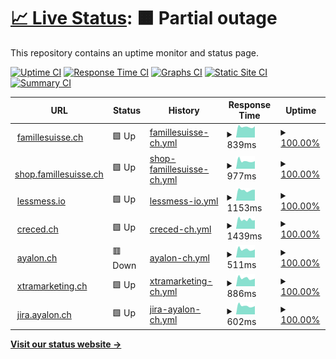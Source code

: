 # [📈 Live Status](https://ayalon.github.io/upptime): <!--live status--> **🟧 Partial outage**

This repository contains an uptime monitor and status page.

[![Uptime CI](https://github.com/ayalon/upptime/workflows/Uptime%20CI/badge.svg)](https://github.com/ayalon/upptime/actions?query=workflow%3A%22Uptime+CI%22)
[![Response Time CI](https://github.com/ayalon/upptime/workflows/Response%20Time%20CI/badge.svg)](https://github.com/ayalon/upptime/actions?query=workflow%3A%22Response+Time+CI%22)
[![Graphs CI](https://github.com/ayalon/upptime/workflows/Graphs%20CI/badge.svg)](https://github.com/ayalon/upptime/actions?query=workflow%3A%22Graphs+CI%22)
[![Static Site CI](https://github.com/ayalon/upptime/workflows/Static%20Site%20CI/badge.svg)](https://github.com/ayalon/upptime/actions?query=workflow%3A%22Static+Site+CI%22)
[![Summary CI](https://github.com/ayalon/upptime/workflows/Summary%20CI/badge.svg)](https://github.com/ayalon/upptime/actions?query=workflow%3A%22Summary+CI%22)

<!--start: status pages-->
<!-- This summary is generated by Upptime (https://github.com/upptime/upptime) -->
<!-- Do not edit this manually, your changes will be overwritten -->
<!-- prettier-ignore -->
| URL | Status | History | Response Time | Uptime |
| --- | ------ | ------- | ------------- | ------ |
| <img alt="" src="https://icons.duckduckgo.com/ip3/famillesuisse.ch.ico" height="13"> [famillesuisse.ch](https://famillesuisse.ch) | 🟩 Up | [famillesuisse-ch.yml](https://github.com/ayalon/upptime/commits/HEAD/history/famillesuisse-ch.yml) | <details><summary><img alt="Response time graph" src="./graphs/famillesuisse-ch/response-time-week.png" height="20"> 839ms</summary><br><a href="https://ayalon.github.io/upptime/history/famillesuisse-ch"><img alt="Response time 977" src="https://img.shields.io/endpoint?url=https%3A%2F%2Fraw.githubusercontent.com%2Fayalon%2Fupptime%2FHEAD%2Fapi%2Ffamillesuisse-ch%2Fresponse-time.json"></a><br><a href="https://ayalon.github.io/upptime/history/famillesuisse-ch"><img alt="24-hour response time 878" src="https://img.shields.io/endpoint?url=https%3A%2F%2Fraw.githubusercontent.com%2Fayalon%2Fupptime%2FHEAD%2Fapi%2Ffamillesuisse-ch%2Fresponse-time-day.json"></a><br><a href="https://ayalon.github.io/upptime/history/famillesuisse-ch"><img alt="7-day response time 839" src="https://img.shields.io/endpoint?url=https%3A%2F%2Fraw.githubusercontent.com%2Fayalon%2Fupptime%2FHEAD%2Fapi%2Ffamillesuisse-ch%2Fresponse-time-week.json"></a><br><a href="https://ayalon.github.io/upptime/history/famillesuisse-ch"><img alt="30-day response time 879" src="https://img.shields.io/endpoint?url=https%3A%2F%2Fraw.githubusercontent.com%2Fayalon%2Fupptime%2FHEAD%2Fapi%2Ffamillesuisse-ch%2Fresponse-time-month.json"></a><br><a href="https://ayalon.github.io/upptime/history/famillesuisse-ch"><img alt="1-year response time 977" src="https://img.shields.io/endpoint?url=https%3A%2F%2Fraw.githubusercontent.com%2Fayalon%2Fupptime%2FHEAD%2Fapi%2Ffamillesuisse-ch%2Fresponse-time-year.json"></a></details> | <details><summary><a href="https://ayalon.github.io/upptime/history/famillesuisse-ch">100.00%</a></summary><a href="https://ayalon.github.io/upptime/history/famillesuisse-ch"><img alt="All-time uptime 69.61%" src="https://img.shields.io/endpoint?url=https%3A%2F%2Fraw.githubusercontent.com%2Fayalon%2Fupptime%2FHEAD%2Fapi%2Ffamillesuisse-ch%2Fuptime.json"></a><br><a href="https://ayalon.github.io/upptime/history/famillesuisse-ch"><img alt="24-hour uptime 100.00%" src="https://img.shields.io/endpoint?url=https%3A%2F%2Fraw.githubusercontent.com%2Fayalon%2Fupptime%2FHEAD%2Fapi%2Ffamillesuisse-ch%2Fuptime-day.json"></a><br><a href="https://ayalon.github.io/upptime/history/famillesuisse-ch"><img alt="7-day uptime 100.00%" src="https://img.shields.io/endpoint?url=https%3A%2F%2Fraw.githubusercontent.com%2Fayalon%2Fupptime%2FHEAD%2Fapi%2Ffamillesuisse-ch%2Fuptime-week.json"></a><br><a href="https://ayalon.github.io/upptime/history/famillesuisse-ch"><img alt="30-day uptime 100.00%" src="https://img.shields.io/endpoint?url=https%3A%2F%2Fraw.githubusercontent.com%2Fayalon%2Fupptime%2FHEAD%2Fapi%2Ffamillesuisse-ch%2Fuptime-month.json"></a><br><a href="https://ayalon.github.io/upptime/history/famillesuisse-ch"><img alt="1-year uptime 69.61%" src="https://img.shields.io/endpoint?url=https%3A%2F%2Fraw.githubusercontent.com%2Fayalon%2Fupptime%2FHEAD%2Fapi%2Ffamillesuisse-ch%2Fuptime-year.json"></a></details>
| <img alt="" src="https://icons.duckduckgo.com/ip3/shop.famillesuisse.ch.ico" height="13"> [shop.famillesuisse.ch](https://shop.famillesuisse.ch) | 🟩 Up | [shop-famillesuisse-ch.yml](https://github.com/ayalon/upptime/commits/HEAD/history/shop-famillesuisse-ch.yml) | <details><summary><img alt="Response time graph" src="./graphs/shop-famillesuisse-ch/response-time-week.png" height="20"> 977ms</summary><br><a href="https://ayalon.github.io/upptime/history/shop-famillesuisse-ch"><img alt="Response time 1061" src="https://img.shields.io/endpoint?url=https%3A%2F%2Fraw.githubusercontent.com%2Fayalon%2Fupptime%2FHEAD%2Fapi%2Fshop-famillesuisse-ch%2Fresponse-time.json"></a><br><a href="https://ayalon.github.io/upptime/history/shop-famillesuisse-ch"><img alt="24-hour response time 950" src="https://img.shields.io/endpoint?url=https%3A%2F%2Fraw.githubusercontent.com%2Fayalon%2Fupptime%2FHEAD%2Fapi%2Fshop-famillesuisse-ch%2Fresponse-time-day.json"></a><br><a href="https://ayalon.github.io/upptime/history/shop-famillesuisse-ch"><img alt="7-day response time 977" src="https://img.shields.io/endpoint?url=https%3A%2F%2Fraw.githubusercontent.com%2Fayalon%2Fupptime%2FHEAD%2Fapi%2Fshop-famillesuisse-ch%2Fresponse-time-week.json"></a><br><a href="https://ayalon.github.io/upptime/history/shop-famillesuisse-ch"><img alt="30-day response time 1024" src="https://img.shields.io/endpoint?url=https%3A%2F%2Fraw.githubusercontent.com%2Fayalon%2Fupptime%2FHEAD%2Fapi%2Fshop-famillesuisse-ch%2Fresponse-time-month.json"></a><br><a href="https://ayalon.github.io/upptime/history/shop-famillesuisse-ch"><img alt="1-year response time 1061" src="https://img.shields.io/endpoint?url=https%3A%2F%2Fraw.githubusercontent.com%2Fayalon%2Fupptime%2FHEAD%2Fapi%2Fshop-famillesuisse-ch%2Fresponse-time-year.json"></a></details> | <details><summary><a href="https://ayalon.github.io/upptime/history/shop-famillesuisse-ch">100.00%</a></summary><a href="https://ayalon.github.io/upptime/history/shop-famillesuisse-ch"><img alt="All-time uptime 99.75%" src="https://img.shields.io/endpoint?url=https%3A%2F%2Fraw.githubusercontent.com%2Fayalon%2Fupptime%2FHEAD%2Fapi%2Fshop-famillesuisse-ch%2Fuptime.json"></a><br><a href="https://ayalon.github.io/upptime/history/shop-famillesuisse-ch"><img alt="24-hour uptime 100.00%" src="https://img.shields.io/endpoint?url=https%3A%2F%2Fraw.githubusercontent.com%2Fayalon%2Fupptime%2FHEAD%2Fapi%2Fshop-famillesuisse-ch%2Fuptime-day.json"></a><br><a href="https://ayalon.github.io/upptime/history/shop-famillesuisse-ch"><img alt="7-day uptime 100.00%" src="https://img.shields.io/endpoint?url=https%3A%2F%2Fraw.githubusercontent.com%2Fayalon%2Fupptime%2FHEAD%2Fapi%2Fshop-famillesuisse-ch%2Fuptime-week.json"></a><br><a href="https://ayalon.github.io/upptime/history/shop-famillesuisse-ch"><img alt="30-day uptime 100.00%" src="https://img.shields.io/endpoint?url=https%3A%2F%2Fraw.githubusercontent.com%2Fayalon%2Fupptime%2FHEAD%2Fapi%2Fshop-famillesuisse-ch%2Fuptime-month.json"></a><br><a href="https://ayalon.github.io/upptime/history/shop-famillesuisse-ch"><img alt="1-year uptime 99.75%" src="https://img.shields.io/endpoint?url=https%3A%2F%2Fraw.githubusercontent.com%2Fayalon%2Fupptime%2FHEAD%2Fapi%2Fshop-famillesuisse-ch%2Fuptime-year.json"></a></details>
| <img alt="" src="https://icons.duckduckgo.com/ip3/lessmess.io.ico" height="13"> [lessmess.io](https://lessmess.io) | 🟩 Up | [lessmess-io.yml](https://github.com/ayalon/upptime/commits/HEAD/history/lessmess-io.yml) | <details><summary><img alt="Response time graph" src="./graphs/lessmess-io/response-time-week.png" height="20"> 1153ms</summary><br><a href="https://ayalon.github.io/upptime/history/lessmess-io"><img alt="Response time 1241" src="https://img.shields.io/endpoint?url=https%3A%2F%2Fraw.githubusercontent.com%2Fayalon%2Fupptime%2FHEAD%2Fapi%2Flessmess-io%2Fresponse-time.json"></a><br><a href="https://ayalon.github.io/upptime/history/lessmess-io"><img alt="24-hour response time 1200" src="https://img.shields.io/endpoint?url=https%3A%2F%2Fraw.githubusercontent.com%2Fayalon%2Fupptime%2FHEAD%2Fapi%2Flessmess-io%2Fresponse-time-day.json"></a><br><a href="https://ayalon.github.io/upptime/history/lessmess-io"><img alt="7-day response time 1153" src="https://img.shields.io/endpoint?url=https%3A%2F%2Fraw.githubusercontent.com%2Fayalon%2Fupptime%2FHEAD%2Fapi%2Flessmess-io%2Fresponse-time-week.json"></a><br><a href="https://ayalon.github.io/upptime/history/lessmess-io"><img alt="30-day response time 1240" src="https://img.shields.io/endpoint?url=https%3A%2F%2Fraw.githubusercontent.com%2Fayalon%2Fupptime%2FHEAD%2Fapi%2Flessmess-io%2Fresponse-time-month.json"></a><br><a href="https://ayalon.github.io/upptime/history/lessmess-io"><img alt="1-year response time 1241" src="https://img.shields.io/endpoint?url=https%3A%2F%2Fraw.githubusercontent.com%2Fayalon%2Fupptime%2FHEAD%2Fapi%2Flessmess-io%2Fresponse-time-year.json"></a></details> | <details><summary><a href="https://ayalon.github.io/upptime/history/lessmess-io">100.00%</a></summary><a href="https://ayalon.github.io/upptime/history/lessmess-io"><img alt="All-time uptime 81.68%" src="https://img.shields.io/endpoint?url=https%3A%2F%2Fraw.githubusercontent.com%2Fayalon%2Fupptime%2FHEAD%2Fapi%2Flessmess-io%2Fuptime.json"></a><br><a href="https://ayalon.github.io/upptime/history/lessmess-io"><img alt="24-hour uptime 100.00%" src="https://img.shields.io/endpoint?url=https%3A%2F%2Fraw.githubusercontent.com%2Fayalon%2Fupptime%2FHEAD%2Fapi%2Flessmess-io%2Fuptime-day.json"></a><br><a href="https://ayalon.github.io/upptime/history/lessmess-io"><img alt="7-day uptime 100.00%" src="https://img.shields.io/endpoint?url=https%3A%2F%2Fraw.githubusercontent.com%2Fayalon%2Fupptime%2FHEAD%2Fapi%2Flessmess-io%2Fuptime-week.json"></a><br><a href="https://ayalon.github.io/upptime/history/lessmess-io"><img alt="30-day uptime 99.95%" src="https://img.shields.io/endpoint?url=https%3A%2F%2Fraw.githubusercontent.com%2Fayalon%2Fupptime%2FHEAD%2Fapi%2Flessmess-io%2Fuptime-month.json"></a><br><a href="https://ayalon.github.io/upptime/history/lessmess-io"><img alt="1-year uptime 81.68%" src="https://img.shields.io/endpoint?url=https%3A%2F%2Fraw.githubusercontent.com%2Fayalon%2Fupptime%2FHEAD%2Fapi%2Flessmess-io%2Fuptime-year.json"></a></details>
| <img alt="" src="https://icons.duckduckgo.com/ip3/creced.ch.ico" height="13"> [creced.ch](https://creced.ch) | 🟩 Up | [creced-ch.yml](https://github.com/ayalon/upptime/commits/HEAD/history/creced-ch.yml) | <details><summary><img alt="Response time graph" src="./graphs/creced-ch/response-time-week.png" height="20"> 1439ms</summary><br><a href="https://ayalon.github.io/upptime/history/creced-ch"><img alt="Response time 1660" src="https://img.shields.io/endpoint?url=https%3A%2F%2Fraw.githubusercontent.com%2Fayalon%2Fupptime%2FHEAD%2Fapi%2Fcreced-ch%2Fresponse-time.json"></a><br><a href="https://ayalon.github.io/upptime/history/creced-ch"><img alt="24-hour response time 1346" src="https://img.shields.io/endpoint?url=https%3A%2F%2Fraw.githubusercontent.com%2Fayalon%2Fupptime%2FHEAD%2Fapi%2Fcreced-ch%2Fresponse-time-day.json"></a><br><a href="https://ayalon.github.io/upptime/history/creced-ch"><img alt="7-day response time 1439" src="https://img.shields.io/endpoint?url=https%3A%2F%2Fraw.githubusercontent.com%2Fayalon%2Fupptime%2FHEAD%2Fapi%2Fcreced-ch%2Fresponse-time-week.json"></a><br><a href="https://ayalon.github.io/upptime/history/creced-ch"><img alt="30-day response time 1546" src="https://img.shields.io/endpoint?url=https%3A%2F%2Fraw.githubusercontent.com%2Fayalon%2Fupptime%2FHEAD%2Fapi%2Fcreced-ch%2Fresponse-time-month.json"></a><br><a href="https://ayalon.github.io/upptime/history/creced-ch"><img alt="1-year response time 1660" src="https://img.shields.io/endpoint?url=https%3A%2F%2Fraw.githubusercontent.com%2Fayalon%2Fupptime%2FHEAD%2Fapi%2Fcreced-ch%2Fresponse-time-year.json"></a></details> | <details><summary><a href="https://ayalon.github.io/upptime/history/creced-ch">100.00%</a></summary><a href="https://ayalon.github.io/upptime/history/creced-ch"><img alt="All-time uptime 70.63%" src="https://img.shields.io/endpoint?url=https%3A%2F%2Fraw.githubusercontent.com%2Fayalon%2Fupptime%2FHEAD%2Fapi%2Fcreced-ch%2Fuptime.json"></a><br><a href="https://ayalon.github.io/upptime/history/creced-ch"><img alt="24-hour uptime 100.00%" src="https://img.shields.io/endpoint?url=https%3A%2F%2Fraw.githubusercontent.com%2Fayalon%2Fupptime%2FHEAD%2Fapi%2Fcreced-ch%2Fuptime-day.json"></a><br><a href="https://ayalon.github.io/upptime/history/creced-ch"><img alt="7-day uptime 100.00%" src="https://img.shields.io/endpoint?url=https%3A%2F%2Fraw.githubusercontent.com%2Fayalon%2Fupptime%2FHEAD%2Fapi%2Fcreced-ch%2Fuptime-week.json"></a><br><a href="https://ayalon.github.io/upptime/history/creced-ch"><img alt="30-day uptime 99.92%" src="https://img.shields.io/endpoint?url=https%3A%2F%2Fraw.githubusercontent.com%2Fayalon%2Fupptime%2FHEAD%2Fapi%2Fcreced-ch%2Fuptime-month.json"></a><br><a href="https://ayalon.github.io/upptime/history/creced-ch"><img alt="1-year uptime 70.63%" src="https://img.shields.io/endpoint?url=https%3A%2F%2Fraw.githubusercontent.com%2Fayalon%2Fupptime%2FHEAD%2Fapi%2Fcreced-ch%2Fuptime-year.json"></a></details>
| <img alt="" src="https://icons.duckduckgo.com/ip3/ayalon.ch.ico" height="13"> [ayalon.ch](https://ayalon.ch) | 🟥 Down | [ayalon-ch.yml](https://github.com/ayalon/upptime/commits/HEAD/history/ayalon-ch.yml) | <details><summary><img alt="Response time graph" src="./graphs/ayalon-ch/response-time-week.png" height="20"> 511ms</summary><br><a href="https://ayalon.github.io/upptime/history/ayalon-ch"><img alt="Response time 604" src="https://img.shields.io/endpoint?url=https%3A%2F%2Fraw.githubusercontent.com%2Fayalon%2Fupptime%2FHEAD%2Fapi%2Fayalon-ch%2Fresponse-time.json"></a><br><a href="https://ayalon.github.io/upptime/history/ayalon-ch"><img alt="24-hour response time 510" src="https://img.shields.io/endpoint?url=https%3A%2F%2Fraw.githubusercontent.com%2Fayalon%2Fupptime%2FHEAD%2Fapi%2Fayalon-ch%2Fresponse-time-day.json"></a><br><a href="https://ayalon.github.io/upptime/history/ayalon-ch"><img alt="7-day response time 511" src="https://img.shields.io/endpoint?url=https%3A%2F%2Fraw.githubusercontent.com%2Fayalon%2Fupptime%2FHEAD%2Fapi%2Fayalon-ch%2Fresponse-time-week.json"></a><br><a href="https://ayalon.github.io/upptime/history/ayalon-ch"><img alt="30-day response time 569" src="https://img.shields.io/endpoint?url=https%3A%2F%2Fraw.githubusercontent.com%2Fayalon%2Fupptime%2FHEAD%2Fapi%2Fayalon-ch%2Fresponse-time-month.json"></a><br><a href="https://ayalon.github.io/upptime/history/ayalon-ch"><img alt="1-year response time 604" src="https://img.shields.io/endpoint?url=https%3A%2F%2Fraw.githubusercontent.com%2Fayalon%2Fupptime%2FHEAD%2Fapi%2Fayalon-ch%2Fresponse-time-year.json"></a></details> | <details><summary><a href="https://ayalon.github.io/upptime/history/ayalon-ch">100.00%</a></summary><a href="https://ayalon.github.io/upptime/history/ayalon-ch"><img alt="All-time uptime 71.09%" src="https://img.shields.io/endpoint?url=https%3A%2F%2Fraw.githubusercontent.com%2Fayalon%2Fupptime%2FHEAD%2Fapi%2Fayalon-ch%2Fuptime.json"></a><br><a href="https://ayalon.github.io/upptime/history/ayalon-ch"><img alt="24-hour uptime 99.98%" src="https://img.shields.io/endpoint?url=https%3A%2F%2Fraw.githubusercontent.com%2Fayalon%2Fupptime%2FHEAD%2Fapi%2Fayalon-ch%2Fuptime-day.json"></a><br><a href="https://ayalon.github.io/upptime/history/ayalon-ch"><img alt="7-day uptime 100.00%" src="https://img.shields.io/endpoint?url=https%3A%2F%2Fraw.githubusercontent.com%2Fayalon%2Fupptime%2FHEAD%2Fapi%2Fayalon-ch%2Fuptime-week.json"></a><br><a href="https://ayalon.github.io/upptime/history/ayalon-ch"><img alt="30-day uptime 100.00%" src="https://img.shields.io/endpoint?url=https%3A%2F%2Fraw.githubusercontent.com%2Fayalon%2Fupptime%2FHEAD%2Fapi%2Fayalon-ch%2Fuptime-month.json"></a><br><a href="https://ayalon.github.io/upptime/history/ayalon-ch"><img alt="1-year uptime 71.09%" src="https://img.shields.io/endpoint?url=https%3A%2F%2Fraw.githubusercontent.com%2Fayalon%2Fupptime%2FHEAD%2Fapi%2Fayalon-ch%2Fuptime-year.json"></a></details>
| <img alt="" src="https://icons.duckduckgo.com/ip3/xtramarketing.ch.ico" height="13"> [xtramarketing.ch](https://xtramarketing.ch) | 🟩 Up | [xtramarketing-ch.yml](https://github.com/ayalon/upptime/commits/HEAD/history/xtramarketing-ch.yml) | <details><summary><img alt="Response time graph" src="./graphs/xtramarketing-ch/response-time-week.png" height="20"> 886ms</summary><br><a href="https://ayalon.github.io/upptime/history/xtramarketing-ch"><img alt="Response time 1050" src="https://img.shields.io/endpoint?url=https%3A%2F%2Fraw.githubusercontent.com%2Fayalon%2Fupptime%2FHEAD%2Fapi%2Fxtramarketing-ch%2Fresponse-time.json"></a><br><a href="https://ayalon.github.io/upptime/history/xtramarketing-ch"><img alt="24-hour response time 837" src="https://img.shields.io/endpoint?url=https%3A%2F%2Fraw.githubusercontent.com%2Fayalon%2Fupptime%2FHEAD%2Fapi%2Fxtramarketing-ch%2Fresponse-time-day.json"></a><br><a href="https://ayalon.github.io/upptime/history/xtramarketing-ch"><img alt="7-day response time 886" src="https://img.shields.io/endpoint?url=https%3A%2F%2Fraw.githubusercontent.com%2Fayalon%2Fupptime%2FHEAD%2Fapi%2Fxtramarketing-ch%2Fresponse-time-week.json"></a><br><a href="https://ayalon.github.io/upptime/history/xtramarketing-ch"><img alt="30-day response time 1080" src="https://img.shields.io/endpoint?url=https%3A%2F%2Fraw.githubusercontent.com%2Fayalon%2Fupptime%2FHEAD%2Fapi%2Fxtramarketing-ch%2Fresponse-time-month.json"></a><br><a href="https://ayalon.github.io/upptime/history/xtramarketing-ch"><img alt="1-year response time 1050" src="https://img.shields.io/endpoint?url=https%3A%2F%2Fraw.githubusercontent.com%2Fayalon%2Fupptime%2FHEAD%2Fapi%2Fxtramarketing-ch%2Fresponse-time-year.json"></a></details> | <details><summary><a href="https://ayalon.github.io/upptime/history/xtramarketing-ch">100.00%</a></summary><a href="https://ayalon.github.io/upptime/history/xtramarketing-ch"><img alt="All-time uptime 81.69%" src="https://img.shields.io/endpoint?url=https%3A%2F%2Fraw.githubusercontent.com%2Fayalon%2Fupptime%2FHEAD%2Fapi%2Fxtramarketing-ch%2Fuptime.json"></a><br><a href="https://ayalon.github.io/upptime/history/xtramarketing-ch"><img alt="24-hour uptime 100.00%" src="https://img.shields.io/endpoint?url=https%3A%2F%2Fraw.githubusercontent.com%2Fayalon%2Fupptime%2FHEAD%2Fapi%2Fxtramarketing-ch%2Fuptime-day.json"></a><br><a href="https://ayalon.github.io/upptime/history/xtramarketing-ch"><img alt="7-day uptime 100.00%" src="https://img.shields.io/endpoint?url=https%3A%2F%2Fraw.githubusercontent.com%2Fayalon%2Fupptime%2FHEAD%2Fapi%2Fxtramarketing-ch%2Fuptime-week.json"></a><br><a href="https://ayalon.github.io/upptime/history/xtramarketing-ch"><img alt="30-day uptime 100.00%" src="https://img.shields.io/endpoint?url=https%3A%2F%2Fraw.githubusercontent.com%2Fayalon%2Fupptime%2FHEAD%2Fapi%2Fxtramarketing-ch%2Fuptime-month.json"></a><br><a href="https://ayalon.github.io/upptime/history/xtramarketing-ch"><img alt="1-year uptime 81.69%" src="https://img.shields.io/endpoint?url=https%3A%2F%2Fraw.githubusercontent.com%2Fayalon%2Fupptime%2FHEAD%2Fapi%2Fxtramarketing-ch%2Fuptime-year.json"></a></details>
| <img alt="" src="https://icons.duckduckgo.com/ip3/jira.ayalon.ch.ico" height="13"> [jira.ayalon.ch](https://jira.ayalon.ch) | 🟩 Up | [jira-ayalon-ch.yml](https://github.com/ayalon/upptime/commits/HEAD/history/jira-ayalon-ch.yml) | <details><summary><img alt="Response time graph" src="./graphs/jira-ayalon-ch/response-time-week.png" height="20"> 602ms</summary><br><a href="https://ayalon.github.io/upptime/history/jira-ayalon-ch"><img alt="Response time 666" src="https://img.shields.io/endpoint?url=https%3A%2F%2Fraw.githubusercontent.com%2Fayalon%2Fupptime%2FHEAD%2Fapi%2Fjira-ayalon-ch%2Fresponse-time.json"></a><br><a href="https://ayalon.github.io/upptime/history/jira-ayalon-ch"><img alt="24-hour response time 583" src="https://img.shields.io/endpoint?url=https%3A%2F%2Fraw.githubusercontent.com%2Fayalon%2Fupptime%2FHEAD%2Fapi%2Fjira-ayalon-ch%2Fresponse-time-day.json"></a><br><a href="https://ayalon.github.io/upptime/history/jira-ayalon-ch"><img alt="7-day response time 602" src="https://img.shields.io/endpoint?url=https%3A%2F%2Fraw.githubusercontent.com%2Fayalon%2Fupptime%2FHEAD%2Fapi%2Fjira-ayalon-ch%2Fresponse-time-week.json"></a><br><a href="https://ayalon.github.io/upptime/history/jira-ayalon-ch"><img alt="30-day response time 657" src="https://img.shields.io/endpoint?url=https%3A%2F%2Fraw.githubusercontent.com%2Fayalon%2Fupptime%2FHEAD%2Fapi%2Fjira-ayalon-ch%2Fresponse-time-month.json"></a><br><a href="https://ayalon.github.io/upptime/history/jira-ayalon-ch"><img alt="1-year response time 666" src="https://img.shields.io/endpoint?url=https%3A%2F%2Fraw.githubusercontent.com%2Fayalon%2Fupptime%2FHEAD%2Fapi%2Fjira-ayalon-ch%2Fresponse-time-year.json"></a></details> | <details><summary><a href="https://ayalon.github.io/upptime/history/jira-ayalon-ch">100.00%</a></summary><a href="https://ayalon.github.io/upptime/history/jira-ayalon-ch"><img alt="All-time uptime 99.89%" src="https://img.shields.io/endpoint?url=https%3A%2F%2Fraw.githubusercontent.com%2Fayalon%2Fupptime%2FHEAD%2Fapi%2Fjira-ayalon-ch%2Fuptime.json"></a><br><a href="https://ayalon.github.io/upptime/history/jira-ayalon-ch"><img alt="24-hour uptime 100.00%" src="https://img.shields.io/endpoint?url=https%3A%2F%2Fraw.githubusercontent.com%2Fayalon%2Fupptime%2FHEAD%2Fapi%2Fjira-ayalon-ch%2Fuptime-day.json"></a><br><a href="https://ayalon.github.io/upptime/history/jira-ayalon-ch"><img alt="7-day uptime 100.00%" src="https://img.shields.io/endpoint?url=https%3A%2F%2Fraw.githubusercontent.com%2Fayalon%2Fupptime%2FHEAD%2Fapi%2Fjira-ayalon-ch%2Fuptime-week.json"></a><br><a href="https://ayalon.github.io/upptime/history/jira-ayalon-ch"><img alt="30-day uptime 100.00%" src="https://img.shields.io/endpoint?url=https%3A%2F%2Fraw.githubusercontent.com%2Fayalon%2Fupptime%2FHEAD%2Fapi%2Fjira-ayalon-ch%2Fuptime-month.json"></a><br><a href="https://ayalon.github.io/upptime/history/jira-ayalon-ch"><img alt="1-year uptime 99.89%" src="https://img.shields.io/endpoint?url=https%3A%2F%2Fraw.githubusercontent.com%2Fayalon%2Fupptime%2FHEAD%2Fapi%2Fjira-ayalon-ch%2Fuptime-year.json"></a></details>

<!--end: status pages-->

[**Visit our status website →**](https://ayalon.github.io/upptime)
